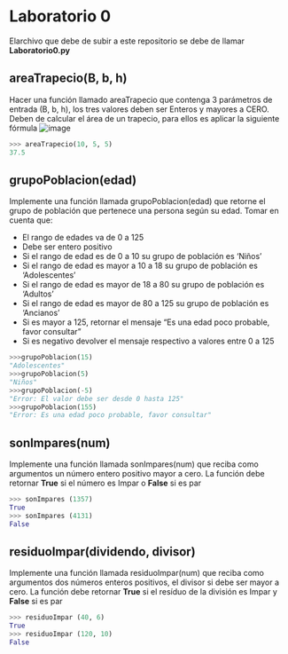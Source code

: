 # Laboratorio 0
Elarchivo que debe de subir a este repositorio se debe de llamar **Laboratorio0.py**

## areaTrapecio(B, b, h)
Hacer una función llamado areaTrapecio que contenga 3 parámetros de entrada (B, b, h), los tres valores deben ser Enteros y mayores a CERO. 
Deben de calcular el área de un trapecio, para ellos es aplicar la siguiente fórmula
![image](https://github.com/Taller-a-la-Programacion/2022-S1-Laboratorio-0/assets/1167750/a3e0aa1c-fcae-4fc8-84ed-25e18609f79b)

```python
>>> areaTrapecio(10, 5, 5)
37.5
```
## grupoPoblacion(edad)
Implemente una función llamada grupoPoblacion(edad) que retorne el grupo de población que pertenece una persona según su edad.
Tomar en cuenta que:
-	El rango de edades va de 0 a 125
-	Debe ser entero positivo
-	Si el rango de edad es de 0 a 10 su grupo de población es ‘Niños’
-	Si el rango de edad es mayor a 10 a 18 su grupo de población es ‘Adolescentes’
-	Si el rango de edad es mayor de 18 a 80 su grupo de población es ‘Adultos’
-	Si el rango de edad es mayor de 80 a 125 su grupo de población es ‘Ancianos’
-	Si es mayor a 125, retornar el mensaje “Es una edad poco probable, favor consultar”
-	Si es negativo devolver el mensaje respectivo a valores entre 0 a 125

```python
>>>grupoPoblacion(15)
"Adolescentes"
>>>grupoPoblacion(5)
"Niños"
>>>grupoPoblacion(-5)
"Error: El valor debe ser desde 0 hasta 125"
>>>grupoPoblacion(155)
"Error: Es una edad poco probable, favor consultar"
```
## sonImpares(num)
Implemente una función llamada sonImpares(num) que reciba como argumentos un número entero positivo mayor a cero. La función debe retornar **True** si el número es Impar o **False** si  es par

```python
>>> sonImpares (1357)
True
>>> sonImpares (4131) 
False

```
## residuoImpar(dividendo, divisor)
Implemente una función llamada residuoImpar(num) que reciba como argumentos dos números enteros positivos, el divisor si debe ser mayor a cero. La función debe retornar **True** si el resíduo de la división es Impar y **False** si es par

```python
>>> residuoImpar (40, 6)
True
>>> residuoImpar (120, 10) 
False

```
